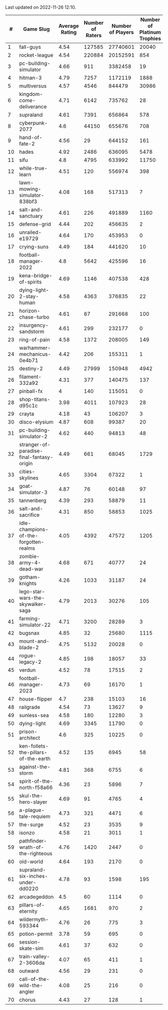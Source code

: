 Last updated on 2022-11-26 12:10.


|#|Game Slug|Average Rating|Number of Raters|Number of Players|Number of Platinum Trophies|Max Rarity (%)|
|---|---|---|---|---|---|---|
|1|fall-guys|4.54|127585|27740601|20040|4|
|2|rocket-league|4.54|220884|20152591|854|75|
|3|pc-building-simulator|4.66|911|3382458|19|48|
|4|hitman-3|4.79|7257|1172119|1888|48|
|5|multiversus|4.57|4546|844479|30986|78|
|6|kingdom-come-deliverance|4.71|6142|735762|28|30|
|7|supraland|4.61|7391|656864|578|99|
|8|cyberpunk-2077|4.6|44150|655676|708|62|
|9|hand-of-fate-2|4.56|29|644152|161|72|
|10|hades|4.92|2486|636095|5478|89|
|11|sifu|4.8|4795|633992|11750|96|
|12|while-true-learn|4.51|120|556974|398|93|
|13|lawn-mowing-simulator-838bf3|4.08|168|517313|7|88|
|14|salt-and-sanctuary|4.61|226|491889|1160|83|
|15|defense-grid|4.44|202|456635|2|80|
|16|unrailed-e19729|4.64|170|453953|0|3|
|17|crying-suns|4.49|184|441620|10|65|
|18|football-manager-2022|4.8|5642|425596|16|49|
|19|kena-bridge-of-spirits|4.69|1146|407538|428|94|
|20|dying-light-2-stay-human|4.58|4363|376835|22|0.7|
|21|horizon-chase-turbo|4.61|87|291668|100|83|
|22|insurgency-sandstorm|4.61|299|232177|0|6|
|23|ring-of-pain|4.58|1372|208005|149|96|
|24|warhammer-mechanicus-0e4b71|4.42|206|155311|1|24|
|25|destiny-2|4.49|27999|150948|4942|95|
|26|filament-332a92|4.31|377|140475|137|93|
|27|pinball-fx|4|140|115051|0|86|
|28|shop-titans-d95c1c|3.98|4011|107923|28|98|
|29|crayta|4.18|43|106207|3|23|
|30|disco-elysium|4.87|608|99387|20|28|
|31|pc-building-simulator-2|4.62|440|94813|48|75|
|32|stranger-of-paradise-final-fantasy-origin|4.49|661|68045|1729|98|
|33|cities-skylines|4.65|3304|67322|1|75|
|34|goat-simulator-3|4.87|76|60148|97|90|
|35|tannenberg|4.39|293|58879|11|86|
|36|salt-and-sacrifice|4.31|850|58853|1025|91|
|37|idle-champions-of-the-forgotten-realms|4.05|4392|47572|1205|0.9|
|38|zombie-army-4-dead-war|4.68|671|40777|24|66|
|39|gotham-knights|4.26|1033|31187|24|35|
|40|lego-star-wars-the-skywalker-saga|4.79|2013|30276|105|98|
|41|farming-simulator-22|4.71|3200|28289|3|80|
|42|bugsnax|4.85|32|25680|1115|97|
|43|mount-and-blade-2|4.75|5132|20028|0|6|
|44|rogue-legacy-2|4.85|198|18057|33|0.9|
|45|verdun|4.52|78|17515|2|73|
|46|football-manager-2023|4.73|69|16170|1|80|
|47|house-flipper|4.7|238|15103|16|93|
|48|railgrade|4.54|73|13627|9|98|
|49|sunless-sea|4.58|180|12280|3|37|
|50|dying-light|4.69|3345|11790|0|96|
|51|prison-architect|4.6|325|10225|0|38|
|52|ken-follets-the-pillars-of-the-earth|4.52|135|6945|58|49|
|53|against-the-storm|4.81|368|6755|6|27|
|54|spirit-of-the-north-f58a66|4.36|23|5896|7|59|
|55|skul-the-hero-slayer|4.69|91|4765|4|96|
|56|a-plague-tale-requiem|4.73|321|4471|6|92|
|57|the-surge|4.52|23|3535|9|94|
|58|isonzo|4.58|21|3011|1|61|
|59|pathfinder-wrath-of-the-righteous|4.76|1420|2447|0|40|
|60|old-world|4.64|193|2170|0|86|
|61|supraland-six-inches-under-dd0220|4.78|93|1598|195|99|
|62|arcadegeddon|4.5|60|1114|0|94|
|63|pillars-of-eternity|4.65|1681|970|2|80|
|64|wildermyth-593344|4.76|26|775|3|2|
|65|potion-permit|3.78|59|695|0|98|
|66|session-skate-sim|4.61|37|632|0|27|
|67|train-valley-2-3606da|4.07|65|411|1|88|
|68|outward|4.56|29|231|0|77|
|69|call-of-the-wild-the-angler|4.08|25|216|0|93|
|70|chorus|4.43|27|128|1|84|
